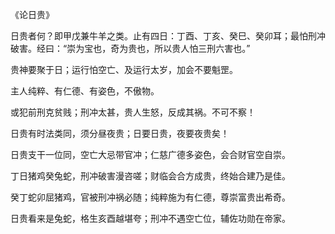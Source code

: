 《论日贵》

日贵者何？即甲戊兼牛羊之类。止有四日：丁酉、丁亥、癸巳、癸卯耳；最怕刑冲破害。经曰：“崇为宝也，奇为贵也，所以贵人怕三刑六害也。”

贵神要聚于日；运行怕空亡、及运行太岁，加会不要魁罡。

主人纯粹、有仁德、有姿色，不傲物。

或犯前刑克贫贱；刑冲太甚，贵人生怒，反成其祸。不可不察！

日贵有时法类同，须分昼夜贵；日要日贵，夜要夜贵矣！

日贵支干一位同，空亡大忌带官冲；仁慈广德多姿色，会合财官空自崇。

丁日猪鸡癸兔蛇，刑冲破害漫咨嗟；财临会合方成贵，终始合建乃是佳。

癸丁蛇卯屈猪鸡，官被刑冲祸必随；纯粹施为有仁德，尊崇富贵出希奇。

日贵看来是兔蛇，格生亥酉越堪夸；刑冲不遇空亡位，辅佐功勋在帝家。

